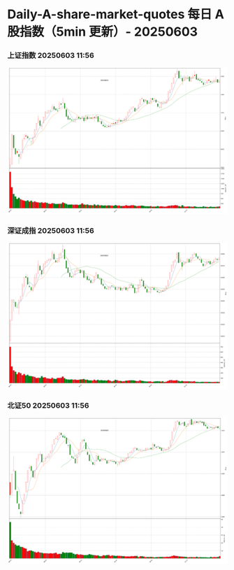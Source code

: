 
# Daily-A-share-market-quotes 每日 A 股指数（5min 更新）- 20250603

### 上证指数 20250603 11:56
![](./fig/2025/6/20250603-sh000001.png)

### 深证成指 20250603 11:56
![](./fig/2025/6/20250603-sz399001.png)

### 北证50 20250603 11:56
![](./fig/2025/6/20250603-bj899050.png)
